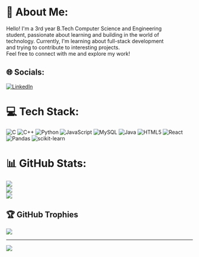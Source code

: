 # 💫 About Me:
Hello! I'm a 3rd year B.Tech Computer Science and Engineering<br>student, passionate about learning and building in the world of<br>technology. Currently, I'm learning about full-stack development<br>and trying to contribute to interesting projects.<br>Feel free to connect with me and explore my work!


## 🌐 Socials:
[![LinkedIn](https://img.shields.io/badge/LinkedIn-%230077B5.svg?logo=linkedin&logoColor=white)](https://linkedin.com/in/charvipandey) 

# 💻 Tech Stack:
![C](https://img.shields.io/badge/c-%2300599C.svg?style=for-the-badge&logo=c&logoColor=white) ![C++](https://img.shields.io/badge/c++-%2300599C.svg?style=for-the-badge&logo=c%2B%2B&logoColor=white) ![Python](https://img.shields.io/badge/python-3670A0?style=for-the-badge&logo=python&logoColor=ffdd54) ![JavaScript](https://img.shields.io/badge/javascript-%23323330.svg?style=for-the-badge&logo=javascript&logoColor=%23F7DF1E) ![MySQL](https://img.shields.io/badge/mysql-4479A1.svg?style=for-the-badge&logo=mysql&logoColor=white) ![Java](https://img.shields.io/badge/java-%23ED8B00.svg?style=for-the-badge&logo=openjdk&logoColor=white) ![HTML5](https://img.shields.io/badge/html5-%23E34F26.svg?style=for-the-badge&logo=html5&logoColor=white) ![React](https://img.shields.io/badge/react-%2320232a.svg?style=for-the-badge&logo=react&logoColor=%2361DAFB) ![Pandas](https://img.shields.io/badge/pandas-%23150458.svg?style=for-the-badge&logo=pandas&logoColor=white) ![scikit-learn](https://img.shields.io/badge/scikit--learn-%23F7931E.svg?style=for-the-badge&logo=scikit-learn&logoColor=white)
# 📊 GitHub Stats:
![](https://github-readme-stats.vercel.app/api?username=charvipandey&theme=gotham&hide_border=false&include_all_commits=false&count_private=false)<br/>
![](https://github-readme-streak-stats.herokuapp.com/?user=charvipandey&theme=gotham&hide_border=false)<br/>
![](https://github-readme-stats.vercel.app/api/top-langs/?username=charvipandey&theme=gotham&hide_border=false&include_all_commits=false&count_private=false&layout=compact)

## 🏆 GitHub Trophies
![](https://github-profile-trophy.vercel.app/?username=charvipandey&theme=radical&no-frame=false&no-bg=false&margin-w=4)

---
[![](https://visitcount.itsvg.in/api?id=charvipandey&icon=1&color=3)](https://visitcount.itsvg.in)

<!-- Proudly created with GPRM ( https://gprm.itsvg.in ) -->
